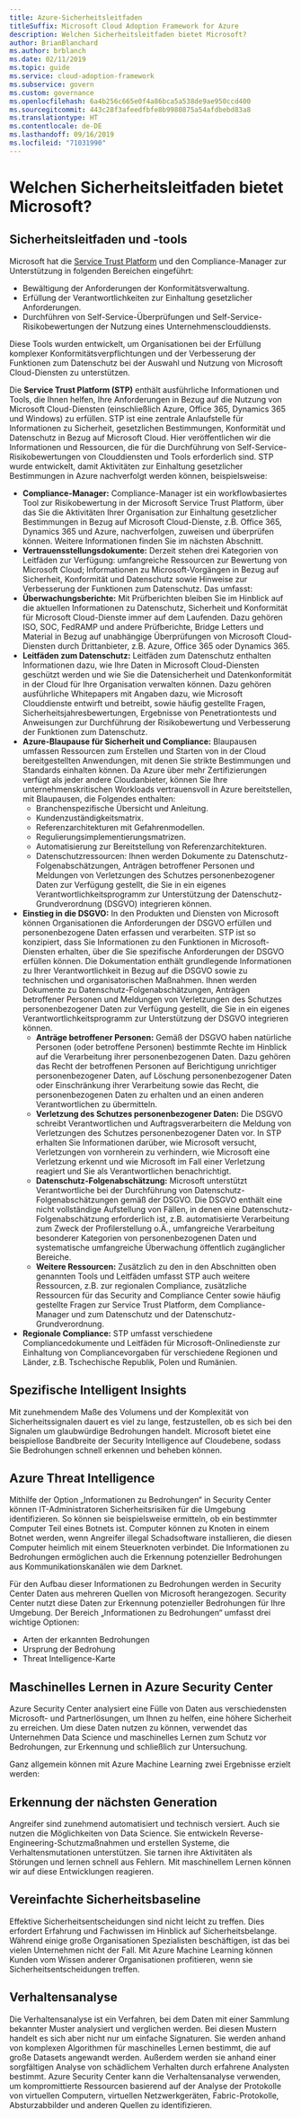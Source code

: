 ```yaml
---
title: Azure-Sicherheitsleitfaden
titleSuffix: Microsoft Cloud Adoption Framework for Azure
description: Welchen Sicherheitsleitfaden bietet Microsoft?
author: BrianBlanchard
ms.author: brblanch
ms.date: 02/11/2019
ms.topic: guide
ms.service: cloud-adoption-framework
ms.subservice: govern
ms.custom: governance
ms.openlocfilehash: 6a4b256c665e0f4a86bca5a538de9ae950ccd400
ms.sourcegitcommit: 443c28f3afeedfbfe8b9980875a54afdbebd83a8
ms.translationtype: HT
ms.contentlocale: de-DE
ms.lasthandoff: 09/16/2019
ms.locfileid: "71031990"
---
```

<!-- markdownlint-disable MD026 -->

# <a name="what-security-guidance-does-microsoft-provide"></a>Welchen Sicherheitsleitfaden bietet Microsoft?

## <a name="security-guidance-and-tools"></a>Sicherheitsleitfaden und -tools

Microsoft hat die [Service Trust Platform](https://servicetrust.microsoft.com) und den Compliance-Manager zur Unterstützung in folgenden Bereichen eingeführt:

- Bewältigung der Anforderungen der Konformitätsverwaltung.
- Erfüllung der Verantwortlichkeiten zur Einhaltung gesetzlicher Anforderungen.
- Durchführen von Self-Service-Überprüfungen und Self-Service-Risikobewertungen der Nutzung eines Unternehmensclouddiensts.

Diese Tools wurden entwickelt, um Organisationen bei der Erfüllung komplexer Konformitätsverpflichtungen und der Verbesserung der Funktionen zum Datenschutz bei der Auswahl und Nutzung von Microsoft Cloud-Diensten zu unterstützen.

Die **Service Trust Platform (STP)** enthält ausführliche Informationen und Tools, die Ihnen helfen, Ihre Anforderungen in Bezug auf die Nutzung von Microsoft Cloud-Diensten (einschließlich Azure, Office 365, Dynamics 365 und Windows) zu erfüllen. STP ist eine zentrale Anlaufstelle für Informationen zu Sicherheit, gesetzlichen Bestimmungen, Konformität und Datenschutz in Bezug auf Microsoft Cloud. Hier veröffentlichen wir die Informationen und Ressourcen, die für die Durchführung von Self-Service-Risikobewertungen von Clouddiensten und Tools erforderlich sind. STP wurde entwickelt, damit Aktivitäten zur Einhaltung gesetzlicher Bestimmungen in Azure nachverfolgt werden können, beispielsweise:

- **Compliance-Manager:** Compliance-Manager ist ein workflowbasiertes Tool zur Risikobewertung in der Microsoft Service Trust Platform, über das Sie die Aktivitäten Ihrer Organisation zur Einhaltung gesetzlicher Bestimmungen in Bezug auf Microsoft Cloud-Dienste, z.B. Office 365, Dynamics 365 und Azure, nachverfolgen, zuweisen und überprüfen können. Weitere Informationen finden Sie im nächsten Abschnitt.
- **Vertrauensstellungsdokumente:** Derzeit stehen drei Kategorien von Leitfäden zur Verfügung: umfangreiche Ressourcen zur Bewertung von Microsoft Cloud; Informationen zu Microsoft-Vorgängen in Bezug auf Sicherheit, Konformität und Datenschutz sowie Hinweise zur Verbesserung der Funktionen zum Datenschutz. Das umfasst:
- **Überwachungsberichte:** Mit Prüfberichten bleiben Sie im Hinblick auf die aktuellen Informationen zu Datenschutz, Sicherheit und Konformität für Microsoft Cloud-Dienste immer auf dem Laufenden. Dazu gehören ISO, SOC, FedRAMP und andere Prüfberichte, Bridge Letters und Material in Bezug auf unabhängige Überprüfungen von Microsoft Cloud-Diensten durch Drittanbieter, z.B. Azure, Office 365 oder Dynamics 365.
- **Leitfäden zum Datenschutz:** Leitfäden zum Datenschutz enthalten Informationen dazu, wie Ihre Daten in Microsoft Cloud-Diensten geschützt werden und wie Sie die Datensicherheit und Datenkonformität in der Cloud für Ihre Organisation verwalten können. Dazu gehören ausführliche Whitepapers mit Angaben dazu, wie Microsoft Clouddienste entwirft und betreibt, sowie häufig gestellte Fragen, Sicherheitsjahresbewertungen, Ergebnisse von Penetrationtests und Anweisungen zur Durchführung der Risikobewertung und Verbesserung der Funktionen zum Datenschutz.
- **Azure-Blaupause für Sicherheit und Compliance:** Blaupausen umfassen Ressourcen zum Erstellen und Starten von in der Cloud bereitgestellten Anwendungen, mit denen Sie strikte Bestimmungen und Standards einhalten können. Da Azure über mehr Zertifizierungen verfügt als jeder andere Cloudanbieter, können Sie Ihre unternehmenskritischen Workloads vertrauensvoll in Azure bereitstellen, mit Blaupausen, die Folgendes enthalten:
  - Branchenspezifische Übersicht und Anleitung.
  - Kundenzuständigkeitsmatrix.
  - Referenzarchitekturen mit Gefahrenmodellen.
  - Regulierungsimplementierungsmatrizen.
  - Automatisierung zur Bereitstellung von Referenzarchitekturen.
  - Datenschutzressourcen: Ihnen werden Dokumente zu Datenschutz-Folgenabschätzungen, Anträgen betroffener Personen und Meldungen von Verletzungen des Schutzes personenbezogener Daten zur Verfügung gestellt, die Sie in ein eigenes Verantwortlichkeitsprogramm zur Unterstützung der Datenschutz-Grundverordnung (DSGVO) integrieren können.
- **Einstieg in die DSGVO:** In den Produkten und Diensten von Microsoft können Organisationen die Anforderungen der DSGVO erfüllen und personenbezogene Daten erfassen und verarbeiten. STP ist so konzipiert, dass Sie Informationen zu den Funktionen in Microsoft-Diensten erhalten, über die Sie spezifische Anforderungen der DSGVO erfüllen können. Die Dokumentation enthält grundlegende Informationen zu Ihrer Verantwortlichkeit in Bezug auf die DSGVO sowie zu technischen und organisatorischen Maßnahmen. Ihnen werden Dokumente zu Datenschutz-Folgenabschätzungen, Anträgen betroffener Personen und Meldungen von Verletzungen des Schutzes personenbezogener Daten zur Verfügung gestellt, die Sie in ein eigenes Verantwortlichkeitsprogramm zur Unterstützung der DSGVO integrieren können.
  - **Anträge betroffener Personen:** Gemäß der DSGVO haben natürliche Personen (oder betroffene Personen) bestimmte Rechte im Hinblick auf die Verarbeitung ihrer personenbezogenen Daten. Dazu gehören das Recht der betroffenen Personen auf Berichtigung unrichtiger personenbezogener Daten, auf Löschung personenbezogener Daten oder Einschränkung ihrer Verarbeitung sowie das Recht, die personenbezogenen Daten zu erhalten und an einen anderen Verantwortlichen zu übermitteln.
  - **Verletzung des Schutzes personenbezogener Daten:** Die DSGVO schreibt Verantwortlichen und Auftragsverarbeitern die Meldung von Verletzungen des Schutzes personenbezogener Daten vor. In STP erhalten Sie Informationen darüber, wie Microsoft versucht, Verletzungen von vornherein zu verhindern, wie Microsoft eine Verletzung erkennt und wie Microsoft im Fall einer Verletzung reagiert und Sie als Verantwortlichen benachrichtigt.
  - **Datenschutz-Folgenabschätzung:** Microsoft unterstützt Verantwortliche bei der Durchführung von Datenschutz-Folgenabschätzungen gemäß der DSGVO. Die DSGVO enthält eine nicht vollständige Aufstellung von Fällen, in denen eine Datenschutz-Folgenabschätzung erforderlich ist, z.B. automatisierte Verarbeitung zum Zweck der Profilerstellung o.Ä., umfangreiche Verarbeitung besonderer Kategorien von personenbezogenen Daten und systematische umfangreiche Überwachung öffentlich zugänglicher Bereiche.
  - **Weitere Ressourcen:** Zusätzlich zu den in den Abschnitten oben genannten Tools und Leitfäden umfasst STP auch weitere Ressourcen, z.B. zur regionalen Compliance, zusätzliche Ressourcen für das Security and Compliance Center sowie häufig gestellte Fragen zur Service Trust Platform, dem Compliance-Manager und zum Datenschutz und der Datenschutz-Grundverordnung.
- **Regionale Compliance:** STP umfasst verschiedene Compliancedokumente und Leitfäden für Microsoft-Onlinedienste zur Einhaltung von Compliancevorgaben für verschiedene Regionen und Länder, z.B. Tschechische Republik, Polen und Rumänien.

## <a name="unique-intelligent-insights"></a>Spezifische Intelligent Insights

Mit zunehmendem Maße des Volumens und der Komplexität von Sicherheitssignalen dauert es viel zu lange, festzustellen, ob es sich bei den Signalen um glaubwürdige Bedrohungen handelt. Microsoft bietet eine beispiellose Bandbreite der Security Intelligence auf Cloudebene, sodass Sie Bedrohungen schnell erkennen und beheben können.

## <a name="azure-threat-intelligence"></a>Azure Threat Intelligence

Mithilfe der Option „Informationen zu Bedrohungen“ in Security Center können IT-Administratoren Sicherheitsrisiken für die Umgebung identifizieren. So können sie beispielsweise ermitteln, ob ein bestimmter Computer Teil eines Botnets ist. Computer können zu Knoten in einem Botnet werden, wenn Angreifer illegal Schadsoftware installieren, die diesen Computer heimlich mit einem Steuerknoten verbindet. Die Informationen zu Bedrohungen ermöglichen auch die Erkennung potenzieller Bedrohungen aus Kommunikationskanälen wie dem Darknet.

Für den Aufbau dieser Informationen zu Bedrohungen werden in Security Center Daten aus mehreren Quellen von Microsoft herangezogen. Security Center nutzt diese Daten zur Erkennung potenzieller Bedrohungen für Ihre Umgebung. Der Bereich „Informationen zu Bedrohungen“ umfasst drei wichtige Optionen:

- Arten der erkannten Bedrohungen
- Ursprung der Bedrohung
- Threat Intelligence-Karte

## <a name="machine-learning-in-azure-security-center"></a>Maschinelles Lernen in Azure Security Center

Azure Security Center analysiert eine Fülle von Daten aus verschiedensten Microsoft- und Partnerlösungen, um Ihnen zu helfen, eine höhere Sicherheit zu erreichen. Um diese Daten nutzen zu können, verwendet das Unternehmen Data Science und maschinelles Lernen zum Schutz vor Bedrohungen, zur Erkennung und schließlich zur Untersuchung.

Ganz allgemein können mit Azure Machine Learning zwei Ergebnisse erzielt werden:

## <a name="next-generation-detection"></a>Erkennung der nächsten Generation

Angreifer sind zunehmend automatisiert und technisch versiert. Auch sie nutzen die Möglichkeiten von Data Science. Sie entwickeln Reverse-Engineering-Schutzmaßnahmen und erstellen Systeme, die Verhaltensmutationen unterstützen. Sie tarnen ihre Aktivitäten als Störungen und lernen schnell aus Fehlern. Mit maschinellem Lernen können wir auf diese Entwicklungen reagieren.

## <a name="simplified-security-baseline"></a>Vereinfachte Sicherheitsbaseline

Effektive Sicherheitsentscheidungen sind nicht leicht zu treffen. Dies erfordert Erfahrung und Fachwissen im Hinblick auf Sicherheitsbelange. Während einige große Organisationen Spezialisten beschäftigen, ist das bei vielen Unternehmen nicht der Fall. Mit Azure Machine Learning können Kunden vom Wissen anderer Organisationen profitieren, wenn sie Sicherheitsentscheidungen treffen.

## <a name="behavioral-analytics"></a>Verhaltensanalyse

Die Verhaltensanalyse ist ein Verfahren, bei dem Daten mit einer Sammlung bekannter Muster analysiert und verglichen werden. Bei diesen Mustern handelt es sich aber nicht nur um einfache Signaturen. Sie werden anhand von komplexen Algorithmen für maschinelles Lernen bestimmt, die auf große Datasets angewandt werden. Außerdem werden sie anhand einer sorgfältigen Analyse von schädlichem Verhalten durch erfahrene Analysten bestimmt. Azure Security Center kann die Verhaltensanalyse verwenden, um kompromittierte Ressourcen basierend auf der Analyse der Protokolle von virtuellen Computern, virtuellen Netzwerkgeräten, Fabric-Protokolle, Absturzabbilder und anderen Quellen zu identifizieren.
